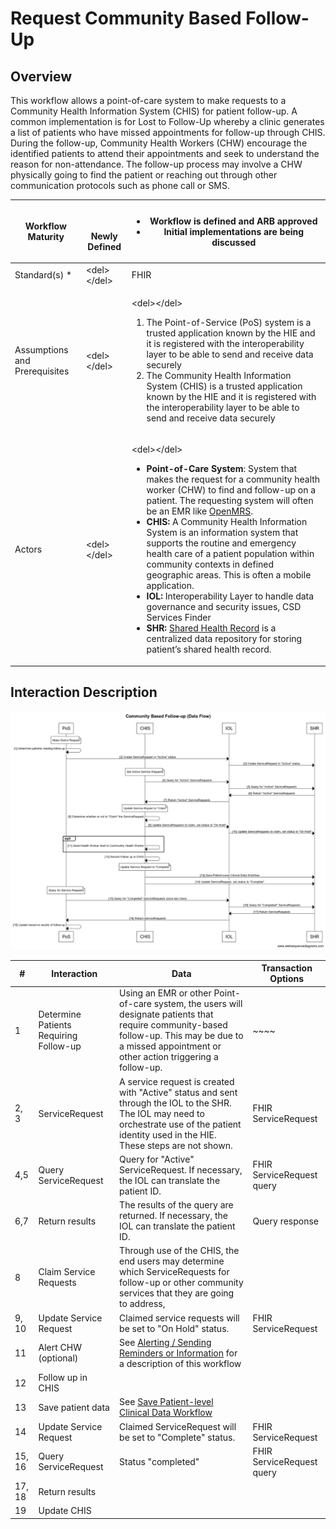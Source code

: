 # Request Community Based Follow-Up

## Overview

This workflow allows a point-of-care system to make requests to a Community Health Information System (CHIS) for patient follow-up. A common implementation is for Lost to Follow-Up whereby a clinic generates a list of patients who have missed appointments for follow-up through CHIS. During the follow-up, Community Health Workers (CHW) encourage the identified patients to attend their appointments and seek to understand the reason for non-attendance. The follow-up process may involve a CHW physically going to find the patient or reaching out through other communication protocols such as phone call or SMS.

| **Workflow Maturity**         | <p><img src="https://lh6.googleusercontent.com/Kxkqfa92YGW3mIOmWio0Twi4YLMA92z6mL1MuFzkx4AWS5CX5zbzWid5z4p2W-e6O66llKpaU0r6lzwyXfhbIiWmkVEuPDy6stX5x5L8uC2DkEXs6qUFX-7xxXTlb9hbkg" alt=""></p><p><strong>Newly Defined</strong></p> | <p></p><ul><li>Workflow is defined and ARB approved</li><li>Initial implementations are being discussed</li></ul>                                                                                                                                                                                                                                                                                                                                                                                                                                                                                                                                                                                                                                                                                                                                                                                 |
| ----------------------------- | ----------------------------------------------------------------------------------------------------------------------------------------------------------------------------------------------------------------------------------- | ------------------------------------------------------------------------------------------------------------------------------------------------------------------------------------------------------------------------------------------------------------------------------------------------------------------------------------------------------------------------------------------------------------------------------------------------------------------------------------------------------------------------------------------------------------------------------------------------------------------------------------------------------------------------------------------------------------------------------------------------------------------------------------------------------------------------------------------------------------------------------------------------- |
| Standard(s) \*                | \<del>\</del>                                                                                                                                                                                                                       | FHIR                                                                                                                                                                                                                                                                                                                                                                                                                                                                                                                                                                                                                                                                                                                                                                                                                                                                                              |
| Assumptions and Prerequisites | \<del>\</del>                                                                                                                                                                                                                       | <p>&#x3C;del>&#x3C;/del></p><ol><li>The Point-of-Service (PoS) system is a trusted application known by the HIE and it is registered with the interoperability layer to be able to send and receive data securely</li><li>The Community Health Information System (CHIS) is a trusted application known by the HIE and it is registered with the interoperability layer to be able to send and receive data securely</li></ol>                                                                                                                                                                                                                                                                                                                                                                                                                                                                    |
| Actors                        | \<del>\</del>                                                                                                                                                                                                                       | <p>&#x3C;del>&#x3C;/del></p><ul><li><strong>Point-of-Care System</strong>: System that makes the request for a community health worker (CHW) to find and follow-up on a patient. The requesting system will often be an EMR like <a href="https://openmrs.org">OpenMRS</a>.</li><li><strong>CHIS:</strong> A Community Health Information System is an information system that supports the routine and emergency health care of a patient population within community contexts in defined geographic areas. This is often a mobile application.</li><li><strong>IOL:</strong> Interoperability Layer to handle data governance and security issues, CSD Services Finder</li><li><strong>SHR:</strong> <a href="https://wiki.ohie.org/display/SUB/Shared+Health+Record+Community">Shared Health Record</a> is a centralized data repository for storing patient’s shared health record.</li></ul> |

## **Interaction Description**

![](<../../.gitbook/assets/community-based-follow-up-data-flow-4- (1).png>)

| **#**  | Interaction                            | Data                                                                                                                                                                                                   | Transaction Options       |
| ------ | -------------------------------------- | ------------------------------------------------------------------------------------------------------------------------------------------------------------------------------------------------------ | ------------------------- |
| 1      | Determine Patients Requiring Follow-up | Using an EMR or other Point-of-care system, the users will designate patients that require community-based follow-up.  This may be due to a missed appointment or other action triggering a follow-up. | \~\~\~\~                  |
| 2, 3   | ServiceRequest                         | A service request is created with "Active" status and sent through the IOL to the SHR.  The IOL may need to orchestrate use of the patient identity used in the HIE.  These steps are not shown.       | FHIR ServiceRequest       |
| 4,5    | Query ServiceRequest                   | Query for "Active" ServiceRequest.  If necessary, the IOL can translate the patient ID.                                                                                                                | FHIR ServiceRequest query |
| 6,7    | Return results                         | The results of the query are returned.  If necessary, the IOL can translate the patient ID.                                                                                                            | Query response            |
| 8      | Claim Service Requests                 | Through use of the CHIS, the end users may determine which ServiceRequests for follow-up or other community services that they are going to address,                                                   |                           |
| 9, 10  | Update Service Request                 | Claimed service requests will be set to "On Hold" status.                                                                                                                                              | FHIR ServiceRequest       |
| 11     | Alert CHW (optional)                   | See [Alerting / Sending Reminders or Information](../alerting-sending-reminders-or-information/) for a description of this workflow                                                                    |                           |
| 12     | Follow up in CHIS                      |                                                                                                                                                                                                        |                           |
| 13     | Save patient data                      | See [Save Patient-level Clinical Data Workflow](../shared-health-record/save-patient-level-clinical-data-workflow.md)                                                                                  |                           |
| 14     | Update Service Request                 | Claimed ServiceRequest will be set to "Complete" status.                                                                                                                                               | FHIR ServiceRequest       |
| 15, 16 | Query ServiceRequest                   | Status "completed"                                                                                                                                                                                     | FHIR ServiceRequest query |
| 17, 18 | Return results                         |                                                                                                                                                                                                        |                           |
| 19     | Update CHIS                            |                                                                                                                                                                                                        |                           |

